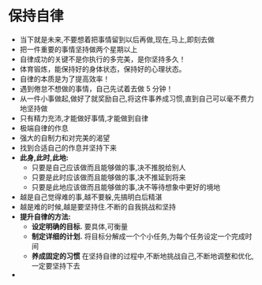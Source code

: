 # 保持自律

- 当下就是未来,不要想着把事情留到以后再做,现在,马上,即刻去做
- 把一件重要的事情坚持做两个星期以上
- 自律成功的关键不是你执行的多完美，是你坚持多久！
- 体育锻炼，能保持好的身体状态，保持好的心理状态。
- 自律的本质是为了提高效率！
- 遇到倦怠不想做的事情，自己先试着去做 5 分钟！
- 从一件小事做起,做好了就奖励自己,将这件事养成习惯,直到自己可以毫不费力地坚持做
- 只有精力充沛,才能做好事情,才能做到自律
- 极端自律的作息
- 强大的自制力和对完美的渴望
- 找到合适自己的作息并坚持下来
- **此身,此时,此地:**
  - 只要是自己应该做而且能够做的事,决不推脱给别人
  - 只要是此时应该做而且能够做的事,决不推延到将来
  - 只要是此地应该做而且能够做的事,决不等待想象中更好的境地
- 越是自己觉得难的事,越不要躲,先搞明白后精湛
- 越是难的时候,越是要坚持住.不断的自我挑战和坚持
- **提升自律的方法:**
  - **设定明确的目标.** 要具体,可衡量
  - **制定详细的计划.** 将目标分解成一个个小任务,为每个任务设定一个完成时间
  - **养成固定的习惯** 在坚持自律的过程中,不断地挑战自己,不断地调整和优化,一定要坚持下去
- 
